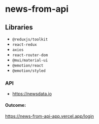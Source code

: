 # news-from-api
## Libraries
- `@reduxjs/toolkit`
- `react-redux`
- `axios`
- `react-router-dom`
- `@mui/material-ui`
- `@emotion/react`
- `@emotion/styled`

### API
- https://newsdata.io
  
#### Outcome:
https://news-from-api-app.vercel.app/login
